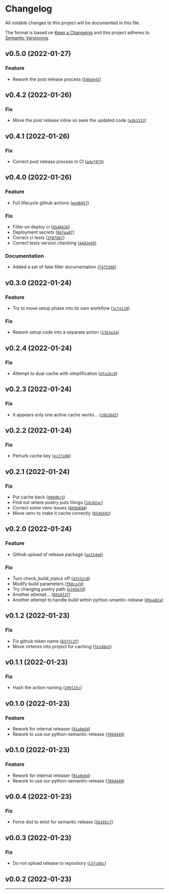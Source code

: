 # Changelog
All notable changes to this project will be documented in this file.

The format is based on [Keep a Changelog](http://keepachangelog.com/en/1.0.0/)
and this project adheres to [Semantic Versioning](http://semver.org/spec/v2.0.0.html).

<!--next-version-placeholder-->

## v0.5.0 (2022-01-27)
### Feature
* Rework the post release process ([`546de45`](https://github.com/nigelm/gh_release/commit/546de4562b2b4b85cb1ec3b249925e1cc3bed4f9))

## v0.4.2 (2022-01-26)
### Fix
* Move the post release inline so sees the updated code ([`a361512`](https://github.com/nigelm/gh_release/commit/a361512106792c5fff12ab095163c3db4569003e))

## v0.4.1 (2022-01-26)
### Fix
* Correct post release process in CI ([`adef879`](https://github.com/nigelm/gh_release/commit/adef879b58414e0a76b9f9d6024b059053896936))

## v0.4.0 (2022-01-26)
### Feature
* Full lifecycle github actions ([`eed6957`](https://github.com/nigelm/gh_release/commit/eed6957eecde5e70d2eaf30c7c460214a03e2a7f))

### Fix
* Filter on deploy ci ([`d54663b`](https://github.com/nigelm/gh_release/commit/d54663b98d257dcc84c87a3f3b783f9a74931dca))
* Deployment secrets ([`9bfaa07`](https://github.com/nigelm/gh_release/commit/9bfaa077ea6dc5b6c6b68920817827219a0859a5))
* Correct ci tests ([`3f87b67`](https://github.com/nigelm/gh_release/commit/3f87b6784b5432d9ebe2ab68b4ed46a06b9b10cb))
* Correct tests version checking ([`44d2e95`](https://github.com/nigelm/gh_release/commit/44d2e9525e6e71ef2eaf313d1fa2df83fa4f1757))

### Documentation
* Added a set of fake filler documentation ([`f473306`](https://github.com/nigelm/gh_release/commit/f4733065aba6ad2c12de833d47795ad56adb4ea9))

## v0.3.0 (2022-01-24)
### Feature
* Try to move setup phase into its own workflow ([`3cfe119`](https://github.com/nigelm/gh_release/commit/3cfe1190a7e020d54ec994a1af15627724394f92))

### Fix
* Rework setup code into a separate action ([`13b2e3a`](https://github.com/nigelm/gh_release/commit/13b2e3ac83c1cda0432442eec1a977fc0ac48cc4))

## v0.2.4 (2022-01-24)
### Fix
* Attempt to dual cache with simplification ([`dfa16c9`](https://github.com/nigelm/gh_release/commit/dfa16c9432a1bfde21ea68b5ba24ed9c09a04810))

## v0.2.3 (2022-01-24)
### Fix
* It appears only one active cache works... ([`c0b26d2`](https://github.com/nigelm/gh_release/commit/c0b26d29790fcf2d27c601f2959f443dc16a65a7))

## v0.2.2 (2022-01-24)
### Fix
* Perturb cache key ([`ec27a96`](https://github.com/nigelm/gh_release/commit/ec27a9603f5a5734e86766006dc837d1b38d0dbd))

## v0.2.1 (2022-01-24)
### Fix
* Put cache back ([`498d0c5`](https://github.com/nigelm/gh_release/commit/498d0c5486f1341baff1596bb14fd85d792d98f5))
* Find out where poetry puts things ([`1dc02ac`](https://github.com/nigelm/gh_release/commit/1dc02ac01bf7d11b342b8416a67a7d88a02ac272))
* Correct some venv issues ([`668b894`](https://github.com/nigelm/gh_release/commit/668b894dd3a701f86f2b5714d253048f16d78a09))
* Move venv to make it cache correctly ([`054b592`](https://github.com/nigelm/gh_release/commit/054b592711919fe32bfd21bbd3499b7fcf99643e))

## v0.2.0 (2022-01-24)
### Feature
* Github upload of release package ([`ae314e6`](https://github.com/nigelm/gh_release/commit/ae314e671896a4cc4e770dc986c301800698e3a5))

### Fix
* Turn check_build_status off ([`42552c0`](https://github.com/nigelm/gh_release/commit/42552c0d439792563542c140e0f61284685157af))
* Modify build parameters ([`f60ca7d`](https://github.com/nigelm/gh_release/commit/f60ca7de1fc99e85d045fcda4e952f988151ce4e))
* Try changing poetry path ([`e74567d`](https://github.com/nigelm/gh_release/commit/e74567dcf0e2a2267b122c283eff544f6909069d))
* Another attempt... ([`8810337`](https://github.com/nigelm/gh_release/commit/88103379986524daa154aeb0b4198ab232d3aa91))
* Another attempt to handle build within python-smantic-release ([`89aa02a`](https://github.com/nigelm/gh_release/commit/89aa02a9ff42346e80e28c3145f430e0ed83bbfd))

## v0.1.2 (2022-01-23)
### Fix
* Fix github token name ([`837fc2f`](https://github.com/nigelm/gh_release/commit/837fc2fc114d52ea667050bae0ca6a52836dd278))
* Move virtenvs into project for caching ([`fe1d8e5`](https://github.com/nigelm/gh_release/commit/fe1d8e5910d617c4839ad0ace50944f53a9bacb9))

## v0.1.1 (2022-01-23)
### Fix
* Hash the action naming ([`199115c`](https://github.com/nigelm/gh_release/commit/199115cf82f8f1bff58985c7be64f3abb30131f7))

## v0.1.0 (2022-01-23)
### Feature
* Rework for internal releaser ([`91a0e64`](https://github.com/nigelm/gh_release/commit/91a0e6459d723a6bfccd72540c545dbc47680eb5))
* Rework to use our python-semantic-release ([`709d449`](https://github.com/nigelm/gh_release/commit/709d4491e903f1cff0b2bad1ccf9c4375f101897))

## v0.1.0 (2022-01-23)
### Feature
* Rework for internal releaser ([`91a0e64`](https://github.com/nigelm/gh_release/commit/91a0e6459d723a6bfccd72540c545dbc47680eb5))
* Rework to use our python-semantic-release ([`709d449`](https://github.com/nigelm/gh_release/commit/709d4491e903f1cff0b2bad1ccf9c4375f101897))

## v0.0.4 (2022-01-23)
### Fix
* Force dist to exist for semantic release ([`5b165c7`](https://github.com/nigelm/gh_release/commit/5b165c7b0f9f37821506b909ae870d2cdb5f2911))

## v0.0.3 (2022-01-23)
### Fix
* Do not upload release to repository ([`c5fc0dc`](https://github.com/nigelm/gh_release/commit/c5fc0dc2a0e94e8356d8d4a8276a54e5db25e993))

## v0.0.2 (2022-01-23)



----
